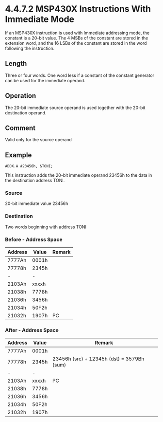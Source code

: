 # 4.4.7.2 MSP430X Instructions With Immediate Mode

If an MSP430X instruction is used with Immediate addressing mode, the constant is a 20-bit value. The 4 MSBs of the constant are stored in the extension word, and the 16 LSBs of the constant are stored in the word following the instruction.

## Length

Three or four words. One word less if a constant of the constant generator can be used for the immediate operand.

## Operation

The 20-bit immediate source operand is used together with the 20-bit destination operand.

## Comment

Valid only for the source operand

## Example

`ADDX.A #23456h, &TONI;`

This instruction adds the 20-bit immediate operand 23456h to the data in the destination address TONI.

### Source

20-bit immediate value 23456h

### Destination

Two words beginning with address TONI

### Before - Address Space

| Address | Value | Remark                   |
| ------- | ----- | ------------------------ |
| 7777Ah  | 0001h |                          |
| 77778h  | 2345h |                          |
| -       | -     |                          |
| 2103Ah  | xxxxh |                          |
| 21038h  | 7778h |                          |
| 21036h  | 3456h |                          |
| 21034h  | 50F2h |                          |
| 21032h  | 1907h | PC                       |

### After - Address Space

| Address | Value | Remark                                     |
| ------- | ----- | ------------------------------------------ |
| 7777Ah  | 0001h |                                            |
| 77778h  | 2345h | 23456h (src) + 12345h (dst) = 3579Bh (sum) |
| -       | -     |                                            |
| 2103Ah  | xxxxh | PC                                         |
| 21038h  | 7778h |                                            |
| 21036h  | 3456h |                                            |
| 21034h  | 50F2h |                                            |
| 21032h  | 1907h |                                            |
